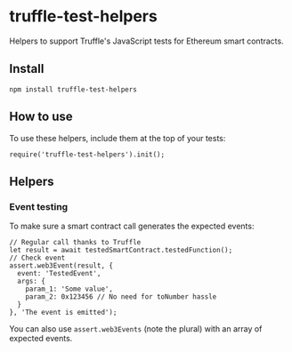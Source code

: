 # truffle-test-helpers

Helpers to support Truffle's JavaScript tests for Ethereum smart contracts.

## Install

    npm install truffle-test-helpers

## How to use

To use these helpers, include them at the top of your tests:

    require('truffle-test-helpers').init();

## Helpers

### Event testing

To make sure a smart contract call generates the expected events:

    // Regular call thanks to Truffle
    let result = await testedSmartContract.testedFunction();
    // Check event
    assert.web3Event(result, {
      event: 'TestedEvent',
      args: {
        param_1: 'Some value',
        param_2: 0x123456 // No need for toNumber hassle
      }
    }, 'The event is emitted');

You can also use `assert.web3Events` (note the plural) with an array of expected events.
